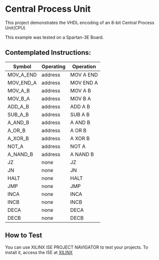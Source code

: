 # Central Process Unit 
This project demonstrates the VHDL encoding of an 8-bit Central Process Unit(CPU)

This example was tested on a Spartan-3E Board.

## Contemplated Instructions:

Symbol | Operating | Operation 
| --- | --- | --- | 
MOV_A_END | address | MOV A END 
MOV_END_A | address | MOV END A 
MOV_A_B   | address | MOV A B   
MOV_B_A   | address | MOV B A   
ADD_A_B   | address | ADD A B   
SUB_A_B   | address | SUB A B   
A_AND_B   | address | A AND B   
A_OR_B    | address | A OR B    
A_XOR_B   | address | A XOR B   
NOT_A     | address | NOT A     
A_NAND_B  | address | A NAND B  
JZ        | none | JZ        
JN        | none | JN        
HALT      | none | HALT      
JMP       | none | JMP       
INCA      | none | INCA      
INCB      | none | INCB      
DECA      | none | DECA      
DECB      | none | DECB      

## How to Test

You can use XILINX ISE PROJECT NAVIGATOR to test your projects. To install it, access the ISE at [XILINX](https://www.xilinx.com/support/download/index.html/content/xilinx/en/downloadNav/vivado-design-tools/archive-ise.html)
